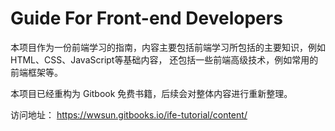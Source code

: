 # Guide For Front-end Developers

本项目作为一份前端学习的指南，内容主要包括前端学习所包括的主要知识，例如HTML、CSS、JavaScript等基础内容，
还包括一些前端高级技术，例如常用的前端框架等。

本项目已经重构为 Gitbook 免费书籍，后续会对整体内容进行重新整理。

访问地址： https://wwsun.gitbooks.io/ife-tutorial/content/
